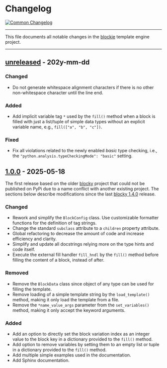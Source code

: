 # Changelog

[![Common Changelog](https://common-changelog.org/badge.svg)](https://common-changelog.org)

---

This file documents all notable changes in the [blockie](https://github.com/lubomilko/blockie)
template engine project.

---

## [unreleased] - 202y-mm-dd

### Changed

- Do not generate whitespace alignment characters if there is no other non-whitespace character
  until the line end.

### Added

- Add implicit variable tag `*` used by the `fill()` method when a block is filled with just a
  list/tuple of simple data types without an explicit variable name, e.g., `fill(["a", "b", "c"])`.

### Fixed

- Fix all violations related to the newly enabled *basic* type checking, i.e., the
  `"python.analysis.typeCheckingMode": "basic"` setting.


## [1.0.0] - 2025-05-18

The first release based on the older [blocky](https://github.com/lubomilko/blocky) project that
could not be published on PyPi due to a name conflict with another existing project. The sections
below describe modifications since the last
[blocky 1.4.0](https://github.com/lubomilko/blocky/releases/tag/1.4.0) release.

### Changed

- Rework and simplify the `BlockConfig` class. Use customizable formatter functions for the
  definition of tag strings.
- Change the standard `subclass` attribute to a `children` property attribute.
- Global refactoring to decrease the amount of code and increase efficiency and clarity.
- Simplify and update all docstrings relying more on the type hints and code itself.
- Execute the external fill handler `fill_hndl` by the `fill()` method before filling the content
  of a block, instead of after.

### Removed

- Remove the `BlockData` class since object of any type can be used for filling the template.
- Remove loading of a simple template string by the `load_template()` method, making it only
  load the template from a file.
- Remove the `*name_value_args` parameter from the `set_variables()` method, making it only
  accept the keyword arguments.

### Added

- Add an option to directly set the block variation index as an integer value to the block key in
  a dictionary provided to the `fill()` method.
- Add option to remove variables by setting them to an empty list or tuple in a dictionary 
  provided to the `fill()` method.
- Add multiple simple examples used in the documentation.
- Add Sphinx documentation.


[unreleased]: https://github.com/lubomilko/blockie
[1.0.0]: https://github.com/lubomilko/blockie/releases/tag/1.0.0
